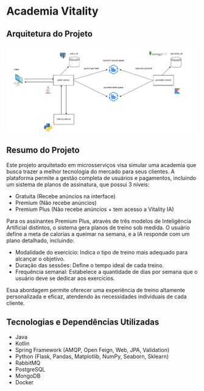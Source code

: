 # Academia Vitality 

## Arquitetura do Projeto
<div>
  <img src="https://github.com/vitorvhsilva/vitality/blob/main/assets/vitality.drawio.png?raw=true">
</div>

## Resumo do Projeto
Este projeto arquitetado em microsserviços visa simular uma academia que busca trazer a melhor tecnologia do mercado para seus clientes. 
A plataforma permite a gestão completa de usuários e pagamentos, incluindo um sistema de planos de assinatura, que possui 3 níveis:
- Gratuita (Recebe anúncios na interface)
- Premium (Não recebe anúncios)
- Premium Plus (Não recebe anúncios + tem acesso a Vitality IA)

Para os assinantes Premium Plus, através de três modelos de Inteligência Artificial distintos, o sistema gera planos de treino sob medida. O usuário define a meta de calorias a queimar na semana, e a IA responde com um plano detalhado, incluindo:

- Modalidade do exercício: Indica o tipo de treino mais adequado para alcançar o objetivo.
- Duração das sessões: Define o tempo ideal de cada treino.
- Frequência semanal: Estabelece a quantidade de dias por semana que o usuário deve se dedicar aos exercícios.

Essa abordagem permite oferecer uma experiência de treino altamente personalizada e eficaz, atendendo às necessidades individuais de cada cliente.

## Tecnologias e Dependências Utilizadas 
- Java
- Kotlin
- Spring Framework (AMQP, Open Feign, Web, JPA, Validation)
- Python (Flask, Pandas, Matplotlib, NumPy, Seaborn, Sklearn)
- RabbitMQ
- PostgreSQL
- MongoDB
- Docker
  
